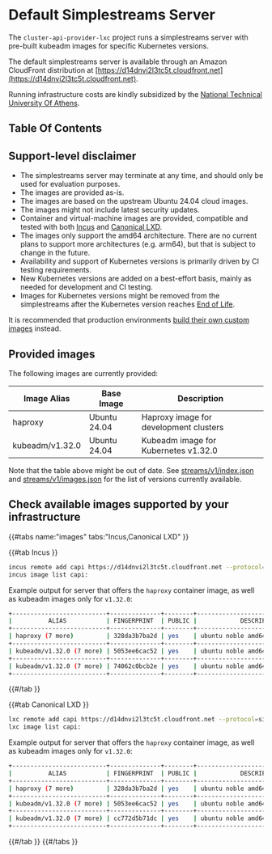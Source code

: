 # Default Simplestreams Server

The `cluster-api-provider-lxc` project runs a simplestreams server with pre-built kubeadm images for specific Kubernetes versions.

The default simplestreams server is available through an Amazon CloudFront distribution at [https://d14dnvi2l3tc5t.cloudfront.net](https://d14dnvi2l3tc5t.cloudfront.net).

Running infrastructure costs are kindly subsidized by the [National Technical University Of Athens].

## Table Of Contents

<!-- toc -->

## Support-level disclaimer

- The simplestreams server may terminate at any time, and should only be used for evaluation purposes.
- The images are provided as-is.
- The images are based on the upstream Ubuntu 24.04 cloud images.
- The images might not include latest security updates.
- Container and virtual-machine images are provided, compatible and tested with both [Incus] and [Canonical LXD].
- The images only support the amd64 architecture. There are no current plans to support more architectures (e.g. arm64), but that is subject to change in the future.
- Availability and support of Kubernetes versions is primarily driven by CI testing requirements.
- New Kubernetes versions are added on a best-effort basis, mainly as needed for development and CI testing.
- Images for Kubernetes versions might be removed from the simplestreams after the Kubernetes version reaches [End of Life](https://kubernetes.io/releases/patch-releases/#support-period).

It is recommended that production environments [build their own custom images](../howto/images/index.md) instead.

## Provided images

The following images are currently provided:

| Image Alias | Base Image | Description |
|-|-|-|
| haproxy | Ubuntu 24.04 | Haproxy image for development clusters |
| kubeadm/v1.32.0 | Ubuntu 24.04 | Kubeadm image for Kubernetes v1.32.0 |

Note that the table above might be out of date. See [streams/v1/index.json] and [streams/v1/images.json] for the list of versions currently available.

## Check available images supported by your infrastructure

{{#tabs name:"images" tabs:"Incus,Canonical LXD" }}

{{#tab Incus }}

```bash
incus remote add capi https://d14dnvi2l3tc5t.cloudfront.net --protocol=simplestreams
incus image list capi:
```

Example output for server that offers the `haproxy` container image, as well as kubeadm images only for `v1.32.0`:

```bash
+--------------------------+--------------+--------+-----------------------------------+--------------+-----------------+-----------+----------------------+
|          ALIAS           | FINGERPRINT  | PUBLIC |            DESCRIPTION            | ARCHITECTURE |      TYPE       |   SIZE    |     UPLOAD DATE      |
+--------------------------+--------------+--------+-----------------------------------+--------------+-----------------+-----------+----------------------+
| haproxy (7 more)         | 328da3b7ba2d | yes    | ubuntu noble amd64 (202501120613) | x86_64       | CONTAINER       | 133.87MiB | 2025/01/12 02:00 EET |
+--------------------------+--------------+--------+-----------------------------------+--------------+-----------------+-----------+----------------------+
| kubeadm/v1.32.0 (7 more) | 5053ee6cac52 | yes    | ubuntu noble amd64 (202501120531) | x86_64       | CONTAINER       | 668.13MiB | 2025/01/12 02:00 EET |
+--------------------------+--------------+--------+-----------------------------------+--------------+-----------------+-----------+----------------------+
| kubeadm/v1.32.0 (7 more) | 74062c0bcb2e | yes    | ubuntu noble amd64 (202501121335) | x86_64       | VIRTUAL-MACHINE | 912.87MiB | 2025/01/12 02:00 EET |
+--------------------------+--------------+--------+-----------------------------------+--------------+-----------------+-----------+----------------------+
```

{{#/tab }}

{{#tab Canonical LXD }}

```bash
lxc remote add capi https://d14dnvi2l3tc5t.cloudfront.net --protocol=simplestreams
lxc image list capi:
```
Example output for server that offers the `haproxy` container image, as well as kubeadm images only for `v1.32.0`:

```bash
+--------------------------+--------------+--------+-----------------------------------+--------------+-----------------+------------+-------------------------------+
|          ALIAS           | FINGERPRINT  | PUBLIC |            DESCRIPTION            | ARCHITECTURE |      TYPE       |    SIZE    |          UPLOAD DATE          |
+--------------------------+--------------+--------+-----------------------------------+--------------+-----------------+------------+-------------------------------+
| haproxy (7 more)         | 328da3b7ba2d | yes    | ubuntu noble amd64 (202501120613) | x86_64       | CONTAINER       | 133.87MiB  | Jan 12, 2025 at 12:00am (UTC) |
+--------------------------+--------------+--------+-----------------------------------+--------------+-----------------+------------+-------------------------------+
| kubeadm/v1.32.0 (7 more) | 5053ee6cac52 | yes    | ubuntu noble amd64 (202501120531) | x86_64       | CONTAINER       | 668.13MiB  | Jan 12, 2025 at 12:00am (UTC) |
+--------------------------+--------------+--------+-----------------------------------+--------------+-----------------+------------+-------------------------------+
| kubeadm/v1.32.0 (7 more) | cc772d5b71dc | yes    | ubuntu noble amd64 (202501081536) | x86_64       | VIRTUAL-MACHINE | 1118.44MiB | Jan 8, 2025 at 12:00am (UTC)  |
+--------------------------+--------------+--------+-----------------------------------+--------------+-----------------+------------+-------------------------------+
```

{{#/tab }}
{{#/tabs }}

<!-- links -->
[National Technical University Of Athens]: https://ntua.gr/en
[Incus]: https://linuxcontainers.org/incus/docs/main/
[Canonical LXD]: https://canonical-lxd.readthedocs-hosted.com/en/
[streams/v1/index.json]: https://d14dnvi2l3tc5t.cloudfront.net/streams/v1/index.json
[streams/v1/images.json]: https://d14dnvi2l3tc5t.cloudfront.net/streams/v1/images.json
